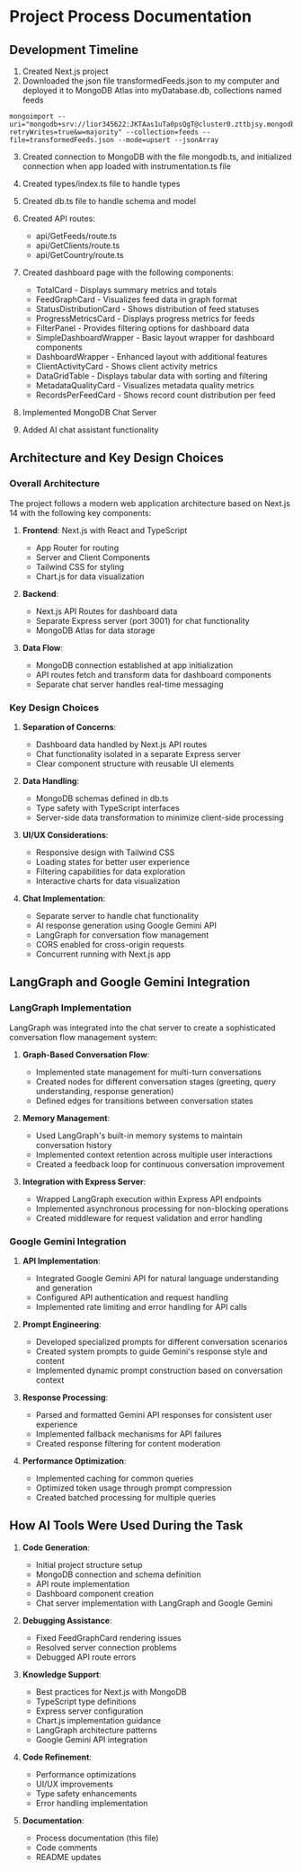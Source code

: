 # Project Process Documentation

## Development Timeline

1. Created Next.js project
2. Downloaded the json file transformedFeeds.json to my computer and deployed it to MongoDB Atlas into myDatabase.db, collections named feeds 

```
mongoimport --uri="mongodb+srv://lior345622:JKTAas1uTa0psQgT@cluster0.zttbjsy.mongodb.net/myDatabase?retryWrites=true&w=majority" --collection=feeds --file=transformedFeeds.json --mode=upsert --jsonArray
```

3. Created connection to MongoDB with the file mongodb.ts, and initialized connection when app loaded with instrumentation.ts file
4. Created types/index.ts file to handle types
5. Created db.ts file to handle schema and model
6. Created API routes:
   - api/GetFeeds/route.ts
   - api/GetClients/route.ts
   - api/GetCountry/route.ts

7. Created dashboard page with the following components:
   - TotalCard - Displays summary metrics and totals
   - FeedGraphCard - Visualizes feed data in graph format
   - StatusDistributionCard - Shows distribution of feed statuses
   - ProgressMetricsCard - Displays progress metrics for feeds
   - FilterPanel - Provides filtering options for dashboard data
   - SimpleDashboardWrapper - Basic layout wrapper for dashboard components
   - DashboardWrapper - Enhanced layout with additional features
   - ClientActivityCard - Shows client activity metrics
   - DataGridTable - Displays tabular data with sorting and filtering
   - MetadataQualityCard - Visualizes metadata quality metrics
   - RecordsPerFeedCard - Shows record count distribution per feed
   
8. Implemented MongoDB Chat Server
9. Added AI chat assistant functionality

## Architecture and Key Design Choices

### Overall Architecture
The project follows a modern web application architecture based on Next.js 14 with the following key components:

1. **Frontend**: Next.js with React and TypeScript
   - App Router for routing
   - Server and Client Components
   - Tailwind CSS for styling
   - Chart.js for data visualization

2. **Backend**:
   - Next.js API Routes for dashboard data
   - Separate Express server (port 3001) for chat functionality
   - MongoDB Atlas for data storage

3. **Data Flow**:
   - MongoDB connection established at app initialization
   - API routes fetch and transform data for dashboard components
   - Separate chat server handles real-time messaging

### Key Design Choices

1. **Separation of Concerns**:
   - Dashboard data handled by Next.js API routes
   - Chat functionality isolated in a separate Express server
   - Clear component structure with reusable UI elements

2. **Data Handling**:
   - MongoDB schemas defined in db.ts
   - Type safety with TypeScript interfaces
   - Server-side data transformation to minimize client-side processing

3. **UI/UX Considerations**:
   - Responsive design with Tailwind CSS
   - Loading states for better user experience
   - Filtering capabilities for data exploration
   - Interactive charts for data visualization

4. **Chat Implementation**:
   - Separate server to handle chat functionality
   - AI response generation using Google Gemini API
   - LangGraph for conversation flow management
   - CORS enabled for cross-origin requests
   - Concurrent running with Next.js app

## LangGraph and Google Gemini Integration

### LangGraph Implementation
LangGraph was integrated into the chat server to create a sophisticated conversation flow management system:

1. **Graph-Based Conversation Flow**:
   - Implemented state management for multi-turn conversations
   - Created nodes for different conversation stages (greeting, query understanding, response generation)
   - Defined edges for transitions between conversation states

2. **Memory Management**:
   - Used LangGraph's built-in memory systems to maintain conversation history
   - Implemented context retention across multiple user interactions
   - Created a feedback loop for continuous conversation improvement

3. **Integration with Express Server**:
   - Wrapped LangGraph execution within Express API endpoints
   - Implemented asynchronous processing for non-blocking operations
   - Created middleware for request validation and error handling

### Google Gemini Integration

1. **API Implementation**:
   - Integrated Google Gemini API for natural language understanding and generation
   - Configured API authentication and request handling
   - Implemented rate limiting and error handling for API calls

2. **Prompt Engineering**:
   - Developed specialized prompts for different conversation scenarios
   - Created system prompts to guide Gemini's response style and content
   - Implemented dynamic prompt construction based on conversation context

3. **Response Processing**:
   - Parsed and formatted Gemini API responses for consistent user experience
   - Implemented fallback mechanisms for API failures
   - Created response filtering for content moderation

4. **Performance Optimization**:
   - Implemented caching for common queries
   - Optimized token usage through prompt compression
   - Created batched processing for multiple queries

## How AI Tools Were Used During the Task

1. **Code Generation**:
   - Initial project structure setup
   - MongoDB connection and schema definition
   - API route implementation
   - Dashboard component creation
   - Chat server implementation with LangGraph and Google Gemini

2. **Debugging Assistance**:
   - Fixed FeedGraphCard rendering issues
   - Resolved server connection problems
   - Debugged API route errors

3. **Knowledge Support**:
   - Best practices for Next.js with MongoDB
   - TypeScript type definitions
   - Express server configuration
   - Chart.js implementation guidance
   - LangGraph architecture patterns
   - Google Gemini API integration

4. **Code Refinement**:
   - Performance optimizations
   - UI/UX improvements
   - Type safety enhancements
   - Error handling implementation

5. **Documentation**:
   - Process documentation (this file)
   - Code comments
   - README updates
